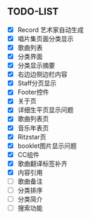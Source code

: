 ## TODO-LIST
- [x] Record 艺术家自动生成
- [x] 唱片集页面分类显示
- [x] 歌曲列表
- [X] 分类界面 
- [X] 分类显示摘要
- [X] 右边边侧边栏内容
- [X] Staff分页显示
- [X] Footer控件
- [X] 关于页
- [x] 详细生平页显示问题
- [x] 歌曲列表页
- [x] 音乐年表页
- [x] Ritzstar页
- [x] booklet图片显示问题
- [x] CC组件
- [X] 歌曲翻译标签补齐
- [X] 内容引用
- [ ] 歌曲备注
- [ ] 分类排序
- [ ] 分类简介
- [ ] 搜索功能
